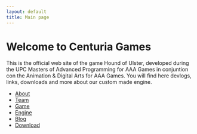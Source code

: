 ```yaml
---
layout: default
title: Main page
---
```


# Welcome to Centuria Games

<p>This is the official web site of the game Hound of Ulster, developed during the UPC Masters of Advanced Programming for AAA Games in conjuntion con the Animation & Digital Arts for AAA Games.  You will find here devlogs, links, downloads and more about our custom made engine. </p>
<nav>
  <ul>
    <li><a href="about.md">About</a></li>
    <li><a href="team.md">Team</a></li>
    <li><a href="game.md">Game</a></li>
    <li><a href="engine.md">Engine</a></li>
    <li><a href="blog.md">Blog</a></li>
    <li><a href="download.html">Download</a></li>
  </ul>
</nav>